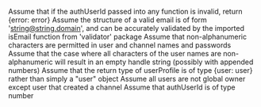 Assume that if the authUserId passed into any function is invalid, return {error: error}
Assume the structure of a valid email is of form 'string@string.domain', and can be accurately validated by the imported isEmail function from 'validator' package
Assume that non-alphanumeric characters are permitted in user and channel names and passwords
Assume that the case where all characters of the user names are non-alphanumeric will result in an empty handle string (possibly with appended numbers)
Assume that the return type of userProfile is of type {user: user} rather than simply a "user" object
Assume all users are not global owner except user that created a channel
Assume that authUserId is of type number
